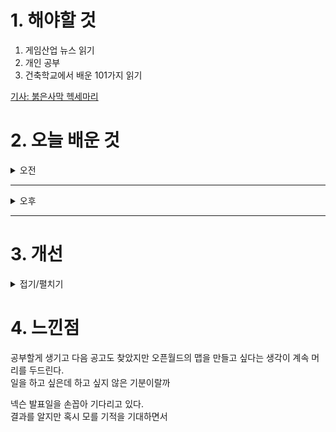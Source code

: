 
# 1. 해야할 것

1. 게임산업 뉴스 읽기 
2. 개인 공부  
3. 건축학교에서 배운 101가지 읽기

[기사: 붉은사막 헥세마리](https://www.inven.co.kr/webzine/news/?news=301545&page=2)

# 2. 오늘 배운 것

<details>
<summary>오전</summary>

## 오늘의 뉴스
### 붉은사막 헥세마리
![image](https://github.com/user-attachments/assets/3b98db42-0303-4087-b087-9a1f1e2d6e39)
```
재밌어보이기는 하는데 본체의 히트박스와 위치를 가늠할 수 없어서 짜증날 것 같다.
온라인 멀티 게임이 아니라 이런 콘솔류 게임이 많이 생기는게 내 입장으로서 좋다.
공부할게 계속 생기고 있다.
```



</details>

****

<details>
<summary>오후</summary>



## 원신 플레이
![image](https://github.com/user-attachments/assets/25ac8a9d-bb0c-4d45-8d4a-d05580aa3b8a)

![image](https://github.com/user-attachments/assets/534806b3-cfee-4385-b0eb-25afbba860f4)

![image](https://github.com/user-attachments/assets/8cb67588-5f15-431d-a3d6-9953a63086e2)

![image](https://github.com/user-attachments/assets/dbc1736f-7510-4856-9235-146032d98ebb)

![image](https://github.com/user-attachments/assets/7d860820-87cd-46fd-a5a3-48ae81a3199e)
```
이렇게해서 바다속 마왕의 궁전은 끝이 났다.
봉인을 풀고 악장을 이용하여 악기를 복원하는 과정이 인상깊었다.
```
### 수선화 십자 퀘스트(구세자의 묘지기)
![image](https://github.com/user-attachments/assets/74d1d208-6fa0-471f-b648-dd5942e600e8)

![image](https://github.com/user-attachments/assets/516ee9b3-969d-497d-8b76-7902a9bca8be)

![image](https://github.com/user-attachments/assets/931b0fa3-7aef-46d0-a70c-de6e9fce15d6)

![image](https://github.com/user-attachments/assets/52b85b20-0859-4464-b065-1826fc988d2b)

![image](https://github.com/user-attachments/assets/c3f38b39-a944-4b7f-8227-fcce26ad7e6f)

![image](https://github.com/user-attachments/assets/8b974311-b935-4aee-93bd-414fe4309915)

![image](https://github.com/user-attachments/assets/9a1a81d2-c427-4a75-b672-cb9cb9ad398c)

![image](https://github.com/user-attachments/assets/ebd1b44d-f4e1-4246-81a8-518cf553e569)

![image](https://github.com/user-attachments/assets/279f179f-1414-4360-bad9-bc68b2429250)

![image](https://github.com/user-attachments/assets/94c34537-2a4d-4a17-85a6-03a8b623c74c)

![image](https://github.com/user-attachments/assets/0ca05942-a762-4c99-90ba-854db271b881)

![image](https://github.com/user-attachments/assets/f8e878e8-bebc-4733-b2a4-1dc5ef1a7dd3)

![image](https://github.com/user-attachments/assets/fe9fdfad-d2d5-46ec-91a7-28d9df2ab1e2)

![image](https://github.com/user-attachments/assets/be93635b-849d-4bd7-a644-136d3d0cce5f)

![image](https://github.com/user-attachments/assets/57ade6c6-2ee8-4e8b-b4b0-922520061ba5)

</details>

****


# 3. 개선


<details>
<summary>접기/펼치기</summary>


</details>



# 4. 느낀점
공부할게 생기고 다음 공고도 찾았지만 오픈월드의 맵을 만들고 싶다는 생각이 계속 머리를 두드린다.\
일을 하고 싶은데 하고 싶지 않은 기분이랄까

넥슨 발표일을 손꼽아 기다리고 있다.\
결과를 알지만 혹시 모를 기적을 기대하면서

